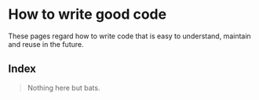 # How to write good code

These pages regard how to write code that is easy to understand, maintain and reuse in the future.

## Index
> Nothing here but bats.
